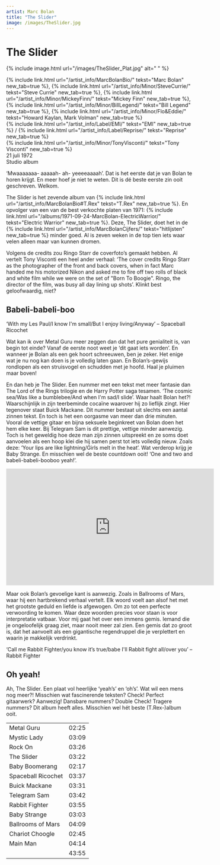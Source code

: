 ```yaml
---
artist: Marc Bolan
title: "The Slider"
image: /images/TheSlider.jpg
---
```


# The Slider

{% include image.html url="/images/TheSlider_Plat.jpg" alt=" " %}

<span class="bio-cd">
{% include link.html url="/artist_info/MarcBolanBio/" tekst="Marc Bolan" new_tab=true %}, {% include link.html url="/artist_info/Minor/SteveCurrie/" tekst="Steve Currie" new_tab=true %}, {% include link.html url="/artist_info/Minor/MickeyFinn/" tekst="Mickey Finn" new_tab=true %}, {% include link.html url="/artist_info/Minor/BillLegend/" tekst="Bill Legend" new_tab=true %}, {% include link.html url="/artist_info/Minor/Flo&Eddie/" tekst="Howard Kaylan, Mark Volman" new_tab=true %}<br>
{% include link.html url="/artist_info/Label/EMI/" tekst="EMI" new_tab=true %} / {% include link.html url="/artist_info/Label/Reprise/" tekst="Reprise" new_tab=true %}
<br>
{% include link.html url="/artist_info/Minor/TonyVisconti/" tekst="Tony Visconti" new_tab=true %}<br>
</span>
21 juli 1972<br>
Studio album

‘<span class="dialect">Mwaaaaaaa- aaaaah- ah- yeeeeaaaah’</span>. Dat is het eerste dat je van Bolan te horen krijgt. En meer hoef je niet te weten. Dit is dé beste eerste zin ooit geschreven. Welkom. 

<span class="engels">The Slider</span> is het zevende album van {% include link.html url="/artist_info/MarcBolanBio#T.Rex" tekst="T.Rex" new_tab=true %}. En opvolger van een van de <span tooltip="Official Charts, All The Numer 1 Albums, Auteur onbekend, geraadpleegd op 20/06/2017 {% include link.html tekst='Bron' url='http://www.officialcharts.com/chart-news/all-the-number-1-albums__7949/' escaped=true new_tab=true %}">best verkochte platen van 1971</span>: {% include link.html url="/albums/1971-09-24-MarcBolan-ElectricWarrior/" tekst="Electric Warrior" new_tab=true %}. Deze, <span class="engels">The Slider</span>, doet het in de
{% include link.html url="/artist_info/MarcBolanCijfers/" tekst="hitlijsten" new_tab=true %} minder goed. Al is zeven weken in de top tien iets waar velen alleen maar van kunnen dromen. 

Volgens de credits zou <span tooltip="Ringo Starr was de drummer van de bekende Liverpoolse band The Beatles. Sinds 1970 werkt Starr aan zijn solo-carrière. Hij is geboren op 7 juli 1940, onder de naam Richard Starkley.">Ringo Starr</span> de coverfoto’s gemaakt hebben. Al vertelt Tony Visconti een heel ander verhaal: <span tooltip="WayBackMachine, T.Rex: The Slider / Bolan Boogie, Auteur onbekend, geraadpleegd op 17/02/2017 {% include link.html tekst='Bron' url='https://web.archive.org/web/20040318082434/http://www.tonyvisconti.com/artists/trex/slider.htm' escaped=true new_tab=true %}">‘The cover credits Ringo Starr as the photographer of the front and back covers, when in fact Marc handed me his motorized Nikon and asked me to fire off two rolls of black and white film while we were on the set of "Born To Boogie". Ringo, the director of the film, was busy all day lining up shots’</span>. Klinkt best geloofwaardig, niet?

## Babeli-babeli-boo

<div class="uitgelicht">‘With my Les Paul/I know I'm small/But I enjoy living/Anyway’ – Spaceball Ricochet
</div>

Wat kan ik over <span class="engels">Metal Guru</span> meer zeggen dan dat het pure genialiteit is, van begin tot einde? Vanaf de eerste noot weet je ‘dit gaat iets worden’. En wanneer je Bolan als een gek hoort schreeuwen, ben je zeker. Het enige wat je nu nog kan doen is je volledig laten gaan. En Bolan’s-gewijs rondlopen als een struisvogel en schudden met je hoofd. Haal je pluimen maar boven! 

En dan heb je <span class="engels">The Slider</span>. Een nummer met een tekst met meer fantasie dan <span tooltip=" The Lord of the Rings is een trilogie, geschreven door J.R.R. Tolkien, en werd voor het eerst uitgegeven in 1954. Het is het vervolg op het kinderboek De Hobbit, dat al in 1937 het levenlicht zag. Misschien even populair als het werk van Tolkien zijn de films. Deze zijn geregisseerd door de Nieuw-Zeelander Peter Jackson. ">The Lord of the Rings</span> trilogie en de <span tooltip="Het verhaal van Harry Potter bestaat uit zeven boeken geschreven door de Britse schrijfster J.K. Rowling. De boeken nemen je mee door de jeugd van een jonge tovenaar: Harry Potter en zijn twee vrienden Ron en Hermelijk. Begin jaren 2000 werd het verhaal verfilmd. De achtste en laatste film kwam uit in 2011.">Harry Potter saga</span> tesamen. ‘<span class="engels">The cosmic sea/Was like a bumblebee/And when I'm sad/I slide</span>’. Waar haalt Bolan het?! Waarschijnlijk in zijn teerbeminde cocaïne waarover hij zo lieflijk zingt. Hier tegenover staat <span class="engels">Buick Mackane</span>. Dit nummer bestaat uit slechts een aantal zinnen tekst. En toch is het een oorgasme van meer dan drie minuten. Vooral de vettige gitaar en bijna seksuele beginkreet van Bolan doen het hem elke keer. Bij <span class="engels">Telegram Sam</span> is dit prettige, vettige minder aanwezig. Toch is het geweldig hoe deze man zijn zinnen uitspreekt en ze soms doet aanvoelen als een hoop klei die hij samen perst tot iets volledig nieuw. Zoals deze: ‘<span class="engels">Your lips are like lightning/Girls melt in the heat</span>’. Wat verderop krijg je <span class="engels">Baby Strange</span>. En misschien wel de beste <span class="engels">countdown</span> ooit! 
‘<span class="engels">One and two and babeli-babeli-booboo yeah!</span>’. 

<iframe width="560" height="315" src="https://www.youtube.com/embed/EloSJ_9ZsO0" frameborder="0" allowfullscreen></iframe>

Maar ook Bolan’s gevoelige kant is aanwezig. Zoals in <span class="engels">Ballrooms of Mars</span>, waar hij een hartbrekend verhaal vertelt. Elk woord voelt aan alsof het met het grootste geduld en liefde is afgewogen. Om zo tot een perfecte verwoording te komen. Waar deze woorden precies voor staan is voor interpretatie vatbaar. Voor mij gaat het over een immens gemis. Iemand die je ongeloofelijk graag ziet, maar nooit meer zal zien. Een gemis dat zo groot is, dat het aanvoelt als een gigantische regendruppel die je verplettert en waarin je makkelijk verdrinkt. 

<div class="uitgelicht">‘Call me Rabbit Fighter/you know it’s true/babe I'll Rabbit fight all/over you’ – Rabbit Fighter</div>

## Oh yeah!

Ah, <span class="engels">The Slider</span>. Een plaat vol heerlijke ‘<span class="engels">yeah’s</span>’ en ‘<span class="engels">oh’s</span>’. Wat wil een mens nog meer?! Misschien wat fascinerende teksten? <span class="engels">Check</span>! Perfect gitaarwerk? Aanwezig! Dansbare nummers? <span class="engels">Double Check</span>! Tragere nummers? Dit album heeft alles. Misschien wel hét beste (<span class="engels">T.Rex</span>-)album ooit.
<div class="witregel"> </div>

<table>
	<tr>
		<td>Metal Guru</td>
		<td>02:25</td>
	</tr>
	<tr>
		<td>Mystic Lady</td>
		<td>03:09</td>
	</tr>
	<tr>
		<td>Rock On</td>
		<td>03:26</td>
	</tr>
		<tr>
		<td>The Slider</td>
		<td>03:22</td>
	</tr>
	<tr>
		<td>Baby Boomerang</td>
		<td>02:17</td>
	</tr>
	<tr>
		<td>Spaceball Ricochet</td>
		<td>03:37</td>
	</tr>
	<tr>
		<td>Buick Mackane</td>
		<td>03:31</td>
	</tr>
	<tr>
		<td>Telegram Sam</td>
		<td>03:42</td>
	</tr>
	<tr>
		<td>Rabbit Fighter</td>
		<td>03:55</td>
	</tr>
	<tr>
		<td>Baby Strange</td>
		<td>03:03</td>
	</tr>
	<tr>
		<td>Ballrooms of Mars</td>
		<td>04:09</td>
	</tr>
	<tr>
		<td>Chariot Choogle</td>
		<td>02:45</td>
	</tr>
	<tr>
		<td>Main Man</td>
		<td>04:14</td>
	</tr>
	<tr>
		<td> </td>
		<td>43:55</td>
	</tr>
</table>

